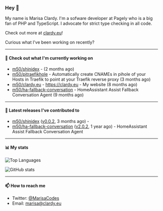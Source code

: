 ### Hey 👋

My name is Marisa Clardy. I'm a sofware developer at Pagely who is a big fan of PHP and TypeScript. I advocate for strict type checking in all code.

Check out more at [clardy.eu](https://clardy.eu)!

Curious what I've been working on recently?

---

#### 👷  Check out what I'm currently working on

- [m50/shinidex](https://github.com/m50/shinidex) -  (2 months ago)
- [m50/pitraefikhole](https://github.com/m50/pitraefikhole) - Automatically create CNAMEs in pihole of your Hosts in Traefik to point at your Traefik reverse proxy (3 months ago)
- [m50/clardy.eu](https://github.com/m50/clardy.eu) - https://clardy.eu - My website (8 months ago)
- [m50/ha-fallback-conversation](https://github.com/m50/ha-fallback-conversation) - HomeAssistant Assist Fallback Conversation Agent (9 months ago)

---

#### 🔭  Latest releases I've contributed to

- [m50/shinidex](https://github.com/m50/shinidex) ([v0.0.2](https://github.com/m50/shinidex/releases/tag/v0.0.2), 3 months ago) - 
- [m50/ha-fallback-conversation](https://github.com/m50/ha-fallback-conversation) ([v2.0.2](https://github.com/m50/ha-fallback-conversation/releases/tag/v2.0.2), 1 year ago) - HomeAssistant Assist Fallback Conversation Agent

---

#### 📊  My stats

![Top Languages](https://github-readme-stats.vercel.app/api/top-langs/?username=m50&hide=javascript,css,html&layout=compact&langs_count=8)

![GitHub stats](https://github-readme-stats.vercel.app/api?username=m50&count_private=1&show_icons=true)

---

#### 📫  How to reach me

- Twitter: [@MarisaCodes](https://twitter.com/MarisaCodes)
- Email: [marisa@clardy.eu](mailto://marisa@clardy.eu)
